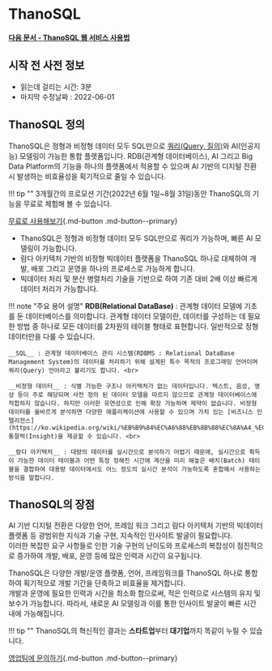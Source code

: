 # __ThanoSQL__

**[다음 문서 - ThanoSQL 웹 서비스 사용법](/quick_start/how_to_use_ThanoSQL/)**

## 시작 전 사전 정보

- 읽는데 걸리는 시간: 3분
- 마지막 수정날짜 : 2022-06-01

## __ThanoSQL 정의__

ThanoSQL은 정형과 비정형 데이터 모두 SQL만으로 [쿼리(Query, 질의)](https://ko.wikipedia.org/wiki/%EC%BF%BC%EB%A6%AC)와 AI(인공지능) 모델링이 가능한 통합 플랫폼입니다. RDB(관계형 데이터베이스), AI 그리고 Big Data Platform의 기능을 하나의 플랫폼에서 적용할 수 있으며 AI 기반의 디지털 전환 시 발생하는 비효율성을 획기적으로 줄일 수 있습니다. 

!!! tip ""
    3개월간의 프로모션 기간(2022년 6월 1일~8월 31일)동안 ThanoSQL의 기능을 무료로 체험해 볼 수 있습니다. 
   
[무료로 사용해보기](https://www.thanosql.ai){.md-button .md-button--primary}

- ThanoSQL은 정형과 비정형 데이터 모두 SQL만으로 쿼리가 가능하며, 빠른 AI 모델링이 가능합니다.   
- 람다 아키텍처 기반의 비정형 빅데이터 플랫폼을 ThanoSQL 하나로 대체하여 개발, 배포 그리고 운영을 하나의 프로세스로 가능하게 합니다.  
- 빅데이터 처리 및 분산 병렬처리 기술을 기반으로 하여 기존 대비 2배 이상 빠르게 데이터 처리가 가능합니다.

!!! note "주요 용어 설명" 
    __RDB(Relational DataBase)__ :  관계형 데이터 모델에 기초를 둔 데이터베이스를 의미합니다. 관계형 데이터 모델이란, 데이터를 구성하는 데 필요한 방법 중 하나로 모든 데이터를 2차원의 테이블 형태로 표현합니다. 일반적으로 정형데이터만을 다룰 수 있습니다. <br>

    __SQL__ : 관계형 데이터베이스 관리 시스템(RDBMS : Relational DataBase Management System)의 데이터를 처리하기 위해 설계된 특수 목적의 프로그래밍 언어이며 쿼리(Query) 언어라고 불리기도 합니다. <br>
    
    __비정형 데이터__ : 식별 가능한 구조나 아키텍처가 없는 데이터입니다. 텍스트, 음성, 영상 등이 주로 해당되며 사전 정의 된 데이터 모델을 따르지 않으므로 관계형 데이터베이스에 적합하지 않습니다. 하지만 이러한 유연성으로 인해 확장 가능하며 제약이 없습니다. 비정형 데이터를 올바르게 분석하면 다양한 애플리케이션에 사용할 수 있으며 가치 있는 [비즈니스 인텔리전스](https://ko.wikipedia.org/wiki/%EB%B9%84%EC%A6%88%EB%8B%88%EC%8A%A4_%EC%9D%B8%ED%85%94%EB%A6%AC%EC%A0%84%EC%8A%A4) 통잘력(Insight)을 제공할 수 있습니다. <br>

    __람다 아키텍처__ : 대량의 데이터를 실시간으로 분석하기 어렵기 때문에, 실시간으로 획득이 가능한 데이터 테이블과 어떤 특정 정해진 시간에 계산을 미리 해놓은 배치(Batch) 테이블을 결합하여 대용량 데이터에서도 어느 정도의 실시간 분석이 가능하도록 혼합해서 사용하는 방식을 말합니다. 

## __ThanoSQL의 장점__

AI 기반 디지털 전환은 다양한 언어, 프레임 워크 그리고 람다 아키텍처 기반의 빅데이터 플랫폼 등 광범위한 지식과 기술 구현, 지속적인 인사이트 발굴이 필요합니다.   
이러한 복잡한 요구 사항들로 인한 기술 구현의 난이도와 프로세스의 복잡성이 점진적으로 증가하여 개발, 배포, 운영 등에 많은 인력과 시간이 요구됩니다. 

ThanoSQL은 다양한 개발/운영 플랫폼, 언어, 프레임워크를 ThanoSQL 하나로 통합하여 획기적으로 개발 기간을 단축하고 비효율을 제거합니다.<br>
개발과 운영에 필요한 인력과 시간을 최소화 함으로써, 적은 인력으로 시스템의 유지 및 보수가 가능합니다. 따라서, 새로운 AI 모델링과 이를 통한 인사이트 발굴이 빠른 시간 내에 가능해집니다.

!!! tip ""
    ThanoSQL의 혁신적인 결과는 **스타트업**부터 **대기업**까지 똑같이 누릴 수 있습니다.

[영업팀에 문의하기](https://www.thanosql.ai/contact){.md-button .md-button--primary}